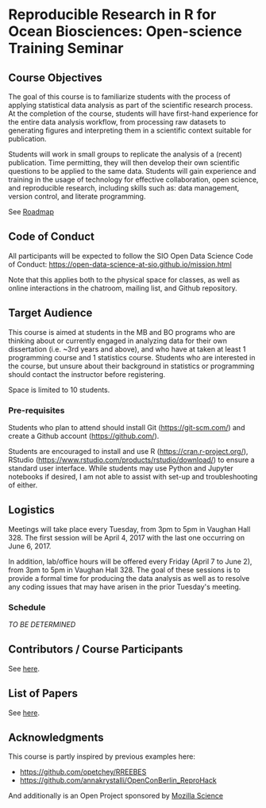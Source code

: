 # Reproducible Research in R for Ocean Biosciences: Open-science Training Seminar

## Course Objectives

The goal of this course is to familiarize students with the process of applying statistical data analysis as part of the scientific research process. At the completion of the course, students will have first-hand experience for the entire data analysis workflow, from processing raw datasets to generating figures and interpreting them in a scientific context suitable for publication.

Students will work in small groups to replicate the analysis of a (recent) publication. Time permitting, they will then develop their own scientific questions to be applied to the same data. Students will gain experience and training in the usage of technology for effective collaboration, open science, and reproducible research, including skills such as: data management, version control, and literate programming.

See [Roadmap](https://github.com/Open-Data-Science-at-SIO/RRROBOTS/issues/2)

## Code of Conduct

All participants will be expected to follow the SIO Open Data Science Code of Conduct: https://open-data-science-at-sio.github.io/mission.html

Note that this applies both to the physical space for classes, as well as online interactions in the chatroom, mailing list, and Github repository.

## Target Audience

This course is aimed at students in the MB and BO programs who are thinking about or currently engaged in analyzing data for their own dissertation (i.e. ~3rd years and above), and who have at taken at least 1 programming course and 1 statistics course. Students who are interested in the course, but unsure about their background in statistics or programming should contact the instructor before registering.

Space is limited to 10 students.

### Pre-requisites

Students who plan to attend should install Git (https://git-scm.com/) and create a Github account (https://github.com/).

Students are encouraged to install and use R (https://cran.r-project.org/), RStudio (https://www.rstudio.com/products/rstudio/download/) to ensure a standard user interface. While students may use Python and Jupyter notebooks if desired, I am not able to assist with set-up and troubleshooting of either.

## Logistics

Meetings will take place every Tuesday, from 3pm to 5pm in Vaughan Hall 328.
The first session will be April 4, 2017 with the last one occurring on June 6, 2017.

In addition, lab/office hours will be offered every Friday (April 7 to June 2), from 3pm to 5pm in Vaughan Hall 328. The goal of these sessions is to provide a formal time for producing the data analysis as well as to resolve any coding issues that may have arisen in the prior Tuesday's meeting.

### Schedule

*TO BE DETERMINED*

## Contributors / Course Participants

See [here](https://github.com/Open-Data-Science-at-SIO/RRROBOTS/blob/master/CONTRIBUTING.md).

## List of Papers

See [here](https://github.com/Open-Data-Science-at-SIO/RRROBOTS/blob/master/PAPERS.md).

## Acknowledgments

This course is partly inspired by previous examples here:
* https://github.com/opetchey/RREEBES
* https://github.com/annakrystalli/OpenConBerlin_ReproHack

And additionally is an Open Project sponsored by [Mozilla Science](https://science.mozilla.org/)
